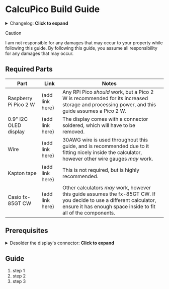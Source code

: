 # CalcuPico Build Guide  
<details><summary>Changelog: <b>Click to expand</b></summary>
    
      | Version | Date     | Comments          |
      |---------|----------|-------------------|
      | 0       | 22/05/25 | Created guide.md. |
      
</details>  
  
> [!CAUTION]
> I am not responsible for any damages that may occur to your property while following this guide.
> By following this guide, you assume all responsibility for any damages that may occur.
  
## Required Parts  

| Part                  | Link            | Notes                                                                                                                                                                                 |   |
|-----------------------|-----------------|---------------------------------------------------------------------------------------------------------------------------------------------------------------------------------------|---|
| Raspberry Pi Pico 2 W | (add link here) | Any RPi Pico *should* work, but a Pico 2 W is recommended for its increased storage and processing power, and this guide assumes a Pico 2 W.                                          |   |
| 0.9" I2C OLED display | (add link here) | The display comes with a connector soldered, which will have to be removed.                                                                                                           |   |
| Wire                  | (add link here) | 30AWG wire is used throughout this guide, and is recommended due to it fitting nicely inside the calculator, however other wire gauges *may* work.                                    |   |
| Kapton tape           | (add link here) | This is not required, but is highly recommended.                                                                                                                                      |   |
| Casio fx-85GT CW      | (add link here) | Other calculators *may* work, however this guide assumes the fx-85GT CW. If you decide to use a different calculator, ensure it has enough space inside to fit all of the components. |   |

## Prerequisites  

<details><summary>Desolder the display's connector: <b>Click to expand</b></summary>
    <p>
      Desolder guide here
    </p> 
</details>  

## Guide  
1. step 1
2. step 2
3. step 3
